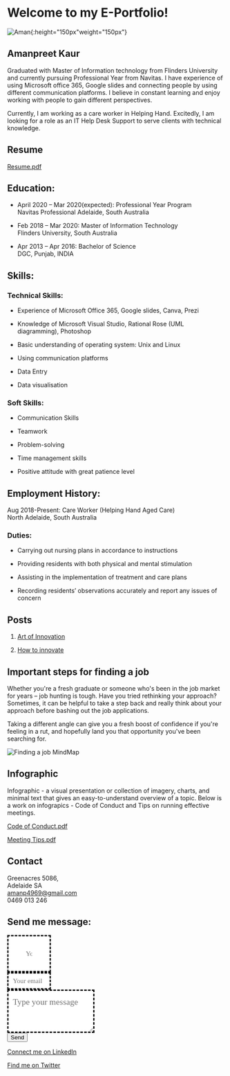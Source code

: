 # Welcome to my E-Portfolio!

![Aman](https://user-images.githubusercontent.com/48699383/101241672-36b5f700-3748-11eb-9c08-ca92a130fd0e.jpg){:height="150px"weight="150px"}

## Amanpreet Kaur
Graduated with Master of Information technology from Flinders University and currently pursuing Professional Year from Navitas. I have experience of using Microsoft office 365, Google slides and connecting people by using different communication platforms. I believe in constant learning and enjoy working with people to gain different perspectives.

Currently, I am working as a care worker in Helping Hand. Excitedly, I am looking for a role as an IT Help Desk Support to serve clients with technical knowledge.
## Resume
[Resume.pdf](https://docs.google.com/viewer?url=https://raw.githubusercontent.com/Amansanghera/amanpreet/main/Resume.pdf)


## Education:
* April 2020 – Mar 2020(expected): Professional Year Program <br>
Navitas Professional Adelaide, South Australia

* Feb 2018 – Mar 2020: Master of Information Technology <br>
Flinders University, South Australia

* Apr 2013 – Apr 2016: Bachelor of Science <br>
DGC, Punjab, INDIA

## Skills:
### Technical Skills:
* Experience of Microsoft Office 365, Google slides, Canva, Prezi

* Knowledge of Microsoft Visual Studio, Rational Rose (UML diagramming), Photoshop

* Basic understanding of operating system: Unix and Linux

* Using communication platforms

* Data Entry

* Data visualisation

### Soft Skills:
* Communication Skills

* Teamwork

* Problem-solving

* Time management skills

* Positive attitude with great patience level 

## Employment History:
Aug 2018-Present: Care Worker (Helping Hand Aged Care) <br>
North Adelaide, South Australia
### Duties:
* Carrying out nursing plans in accordance to instructions

* Providing residents with both physical and mental stimulation

* Assisting in the implementation of treatment and care plans

* Recording residents’ observations accurately and report any issues of concern


## Posts

1. [Art of Innovation](https://github.com/Amansanghera/amanpreet.github.io/wiki/Art-of-Innovation)


2. [How to innovate](https://github.com/Amansanghera/amanpreet/wiki/How-to-innovate....)

## Important steps for finding a job

Whether you're a fresh graduate or someone who's been in the job market for years – job hunting is tough. Have you tried rethinking your approach? Sometimes, it can be helpful to take a step back and really think about your approach before bashing out the job applications.<br>

Taking a different angle can give you a fresh boost of confidence if you're feeling in a rut, and hopefully land you that opportunity you've been searching for. <br>

![Finding a job MindMap](https://user-images.githubusercontent.com/48699383/101298391-a8439180-387d-11eb-833d-9678c4089c4b.PNG)

## Infographic 

Infographic - a visual presentation or collection of imagery, charts, and minimal text that gives an easy-to-understand overview of a topic. Below is a work on infograpics - Code of Conduct and Tips on running effective meetings.

[Code of Conduct.pdf](https://docs.google.com/viewer?url=https://raw.githubusercontent.com/Amansanghera/amanpreet/main/Code.of.Conduct.pdf)

[Meeting Tips.pdf](https://docs.google.com/viewer?url=https://raw.githubusercontent.com/Amansanghera/amanpreet/main/Meeting.Tips.pdf)


## Contact
Greenacres 5086,                                                
Adelaide SA <br>
amanp4969@gmail.com <br>
0469 013 246

<div id="Contact">
  <h2>Send me message:</h2>
  <div id="Contact-from">
    <style>
      .name{
      width: 20%;
        height: 40px;
        padding: 40px;
        border: 3px dashed black;
        background-color: white;
        font: 1.1em/1.4em cursive;
        color: black;
      }
      .email{
      width: 20%;
        height: 40px;
        padding: 10px;
        border: 3px dashed black;
        background-color: white;
        font: 1.1em/1.4em cursive;
        color: black;
      }
      .message{
        width: 40%;
        height: 100px;
        padding: 10px;
        border: 3px dashed black;
        background-color: white;
        font: 1.4em/1.6em cursive;
        color: black;
      }
    </style>
<form
  action="https://formspree.io/f/mwkwrkqr"
  method="POST"
>
  <input type="hidden" name="_subject" value="Contact request from personal website" />
                <input type="name" class="name" name="_replyto" placeholder="Your name" required><br> 
                <input type="email" class="email" name="_replyto" placeholder="Your email" required><br>
                <textarea class= "message" name="message" placeholder="Type your message" required></textarea><br>
                <button type="submit">Send</button>
            </form>
        </div>
    </div>

[Connect me on LinkedIn](https://www.linkedin.com/in/preet-aman-kaur?lipi=urn%3Ali%3Apage%3Ad_flagship3_profile_view_base_contact_details%3Bm%2B56s6jSTvmnNyROwUuntw%3D%3D)

[Find me on Twitter](https://twitter.com/Amanpre96482584)
